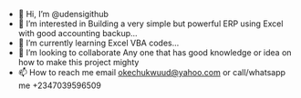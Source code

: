 - 👋 Hi, I’m @udensigithub
- 👀 I’m interested in Building a very simple but powerful ERP using Excel with good accounting backup...
- 🌱 I’m currently learning Excel VBA codes...
- 💞️ I’m looking to collaborate Any one that has good knowledge or idea on how to make this project mighty
- 📫 How to reach me email okechukwuud@yahoo.com or call/whatsapp me +2347039596509

<!---
udensigithub/udensigithub is a ✨ special ✨ repository because its `README.md` (this file) appears on your GitHub profile.
You can click the Preview link to take a look at your changes.
--->
